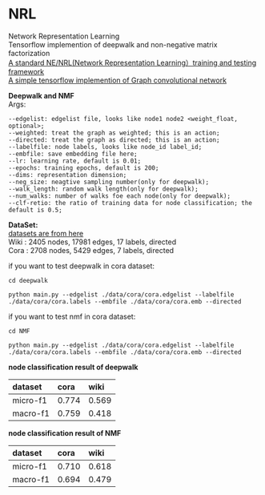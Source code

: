 # NRL
Network Representation Learning   
Tensorflow implemention of deepwalk and non-negative matrix factorization   
[A standard NE/NRL(Network Representation Learning）training and testing framework](https://github.com/thunlp/OpenNE)   
[A simple tensorflow implemention of Graph convolutional network](https://github.com/cherisyu/gcn)


**Deepwalk and NMF**      
Args:   
```
--edgelist: edgelist file, looks like node1 node2 <weight_float, optional>;   
--weighted: treat the graph as weighted; this is an action;   
--directed: treat the graph as directed; this is an action;   
--labelfile: node labels, looks like node_id label_id;   
--embfile: save embedding file here;   
--lr: learning rate, default is 0.01;   
--epochs: training epochs, default is 200;   
--dims: representation dimension;   
--neg_size: neagtive sampling number(only for deepwalk);   
--walk_length: random walk length(only for deepwalk);   
--num_walks: number of walks foe each node(only for deepwalk);   
--clf-retio: the ratio of training data for node classification; the default is 0.5;
```   
**DataSet:**  
[datasets are from here](https://github.com/thunlp/OpenNE/tree/master/data)  
Wiki : 2405 nodes, 17981 edges, 17 labels, directed   
Cora : 2708 nodes, 5429 edges, 7 labels, directed   

if you want to test deepwalk in cora dataset:   
```
cd deepwalk
```   
```
python main.py --edgelist ./data/cora/cora.edgelist --labelfile ./data/cora/cora.labels --embfile ./data/cora/cora.emb --directed
```   

if you want to test nmf in cora dataset:   
```
cd NMF
```   
```
python main.py --edgelist ./data/cora/cora.edgelist --labelfile ./data/cora/cora.labels --embfile ./data/cora/cora.emb --directed
```   

**node classification result of deepwalk**   

|dataset|cora|wiki|
|:---|:---|:---|
|micro-f1|0.774|0.569|
|macro-f1|0.759|0.418|


**node classification result of NMF**   

|dataset|cora|wiki|
|:---|:---|:---|
|micro-f1|0.710|0.618|
|macro-f1|0.694|0.479|
